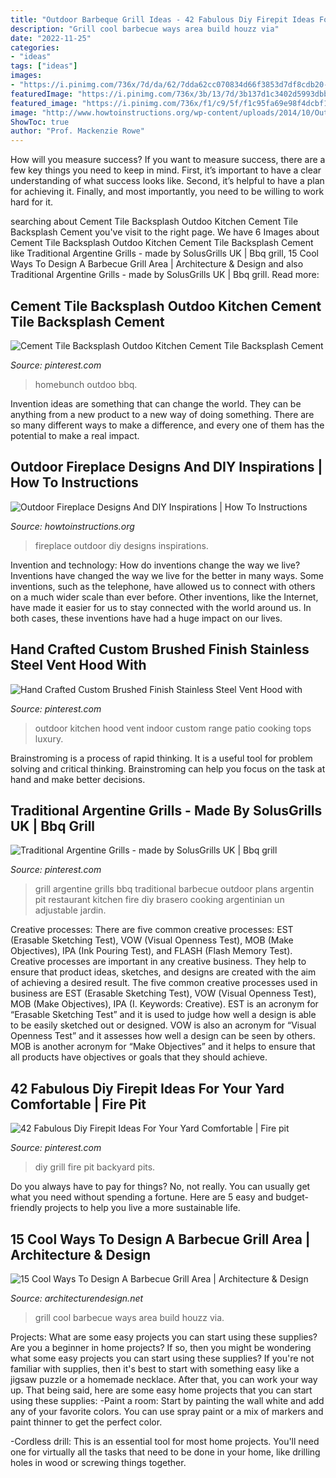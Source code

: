 ```yaml
---
title: "Outdoor Barbeque Grill Ideas - 42 Fabulous Diy Firepit Ideas For Your Yard Comfortable"
description: "Grill cool barbecue ways area build houzz via"
date: "2022-11-25"
categories:
- "ideas"
tags: ["ideas"]
images:
- "https://i.pinimg.com/736x/7d/da/62/7dda62cc070834d66f3853d7df8cdb20--traditional.jpg"
featuredImage: "https://i.pinimg.com/736x/3b/13/7d/3b137d1c3402d5993dbbe9126bc25fb2.jpg"
featured_image: "https://i.pinimg.com/736x/f1/c9/5f/f1c95fa69e98f4dcbf1d6e0d534f4e0b.jpg"
image: "http://www.howtoinstructions.org/wp-content/uploads/2014/10/Outdoor-Fireplace-Designs-And-DIY-Ideas-5-512x339.jpeg"
ShowToc: true
author: "Prof. Mackenzie Rowe"
---
```



How will you measure success?
If you want to measure success, there are a few key things you need to keep in mind. First, it’s important to have a clear understanding of what success looks like. Second, it’s helpful to have a plan for achieving it. Finally, and most importantly, you need to be willing to work hard for it.

	

		
searching about Cement Tile Backsplash Outdoo Kitchen Cement Tile Backsplash Cement you've visit to the right page. We have 6 Images about Cement Tile Backsplash Outdoo Kitchen Cement Tile Backsplash Cement like Traditional Argentine Grills - made by SolusGrills UK | Bbq grill, 15 Cool Ways To Design A Barbecue Grill Area | Architecture &amp; Design and also Traditional Argentine Grills - made by SolusGrills UK | Bbq grill. Read more:
		
    
## Cement Tile Backsplash Outdoo Kitchen Cement Tile Backsplash Cement

<img loading=lazy src="https://i.pinimg.com/736x/3b/13/7d/3b137d1c3402d5993dbbe9126bc25fb2.jpg" onerror="this.onerror=null;this.src='https://tse3.mm.bing.net/th?id=OIP.QM_Q8g9qsrSj2Oqri6ceOwHaFp&amp;pid=15.1';" alt="Cement Tile Backsplash Outdoo Kitchen Cement Tile Backsplash Cement">

_Source: pinterest.com_

>homebunch outdoo bbq. 

	

Invention ideas are something that can change the world. They can be anything from a new product to a new way of doing something. There are so many different ways to make a difference, and every one of them has the potential to make a real impact.

    
## Outdoor Fireplace Designs And DIY Inspirations | How To Instructions

<img loading=lazy src="http://www.howtoinstructions.org/wp-content/uploads/2014/10/Outdoor-Fireplace-Designs-And-DIY-Ideas-5-512x339.jpeg" onerror="this.onerror=null;this.src='https://tse2.mm.bing.net/th?id=OIP.cLnW3b4Ld9qzmre1K_k2mgHaE5&amp;pid=15.1';" alt="Outdoor Fireplace Designs And DIY Inspirations | How To Instructions">

_Source: howtoinstructions.org_

>fireplace outdoor diy designs inspirations. 

	

Invention and technology: How do inventions change the way we live?
Inventions have changed the way we live for the better in many ways. Some inventions, such as the telephone, have allowed us to connect with others on a much wider scale than ever before. Other inventions, like the Internet, have made it easier for us to stay connected with the world around us. In both cases, these inventions have had a huge impact on our lives.

    
## Hand Crafted Custom Brushed Finish Stainless Steel Vent Hood With

<img loading=lazy src="https://i.pinimg.com/736x/be/8a/ca/be8aca70246c0dfa1b49b7a3e01687db--outdoor-kitchens-copper.jpg" onerror="this.onerror=null;this.src='https://tse4.mm.bing.net/th?id=OIP.5__UtVVWMRQ_MnTWh9riNwHaFj&amp;pid=15.1';" alt="Hand Crafted Custom Brushed Finish Stainless Steel Vent Hood with">

_Source: pinterest.com_

>outdoor kitchen hood vent indoor custom range patio cooking tops luxury. 

	

Brainstroming is a process of rapid thinking. It is a useful tool for problem solving and critical thinking. Brainstroming can help you focus on the task at hand and make better decisions.

    
## Traditional Argentine Grills - Made By SolusGrills UK | Bbq Grill

<img loading=lazy src="https://i.pinimg.com/736x/7d/da/62/7dda62cc070834d66f3853d7df8cdb20--traditional.jpg" onerror="this.onerror=null;this.src='https://tse4.mm.bing.net/th?id=OIP.Gz-OqjFnY_Xs0DKIHJxjDAHaHa&amp;pid=15.1';" alt="Traditional Argentine Grills - made by SolusGrills UK | Bbq grill">

_Source: pinterest.com_

>grill argentine grills bbq traditional barbecue outdoor plans argentin pit restaurant kitchen fire diy brasero cooking argentinian un adjustable jardin. 

	

Creative processes: There are five common creative processes: EST (Erasable Sketching Test), VOW (Visual Openness Test), MOB (Make Objectives), IPA (Ink Pouring Test), and FLASH (Flash Memory Test).
Creative processes are important in any creative business. They help to ensure that product ideas, sketches, and designs are created with the aim of achieving a desired result. The five common creative processes used in business are EST (Erasable Sketching Test), VOW (Visual Openness Test), MOB (Make Objectives), IPA (I. Keywords: Creative).
 EST is an acronym for “Erasable Sketching Test” and it is used to judge how well a design is able to be easily sketched out or designed. VOW is also an acronym for “Visual Openness Test” and it assesses how well a design can be seen by others. MOB is another acronym for “Make Objectives” and it helps to ensure that all products have objectives or goals that they should achieve.

    
## 42 Fabulous Diy Firepit Ideas For Your Yard Comfortable | Fire Pit

<img loading=lazy src="https://i.pinimg.com/736x/f1/c9/5f/f1c95fa69e98f4dcbf1d6e0d534f4e0b.jpg" onerror="this.onerror=null;this.src='https://tse1.mm.bing.net/th?id=OIP.W5UZMZMSy0wfb_4UmivYNwHaLV&amp;pid=15.1';" alt="42 Fabulous Diy Firepit Ideas For Your Yard Comfortable | Fire pit">

_Source: pinterest.com_

>diy grill fire pit backyard pits. 

	

Do you always have to pay for things? No, not really. You can usually get what you need without spending a fortune. Here are 5 easy and budget-friendly projects to help you live a more sustainable life.

    
## 15 Cool Ways To Design A Barbecue Grill Area | Architecture &amp; Design

<img loading=lazy src="http://cdn.architecturendesign.net/wp-content/uploads/2015/07/121.jpg" onerror="this.onerror=null;this.src='https://tse2.mm.bing.net/th?id=OIP.MwdmxU4jjnbn6NArsBgWcAHaIY&amp;pid=15.1';" alt="15 Cool Ways To Design A Barbecue Grill Area | Architecture &amp; Design">

_Source: architecturendesign.net_

>grill cool barbecue ways area build houzz via. 

	

Projects: What are some easy projects you can start using these supplies?
Are you a beginner in home projects? If so, then you might be wondering what some easy projects you can start using these supplies? If you're not familiar with supplies, then it's best to start with something easy like a jigsaw puzzle or a homemade necklace. After that, you can work your way up. That being said, here are some easy home projects that you can start using these supplies: 
-Paint a room: Start by painting the wall white and add any of your favorite colors. You can use spray paint or a mix of markers and paint thinner to get the perfect color. 

-Cordless drill: This is an essential tool for most home projects. You'll need one for virtually all the tasks that need to be done in your home, like drilling holes in wood or screwing things together.

